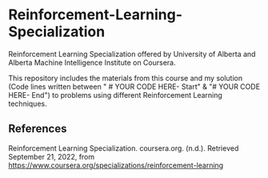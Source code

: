 # Reinforcement-Learning-Specialization
Reinforcement Learning Specialization offered by University of Alberta and Alberta Machine Intelligence Institute on Coursera.

This repository includes the materials from this course and my solution (Code lines written between " # YOUR CODE HERE- Start" & "# YOUR CODE HERE- End") to problems using different Reinforcement Learning techniques.

## References
Reinforcement Learning Specialization. coursera.org. (n.d.). Retrieved September 21, 2022, from https://www.coursera.org/specializations/reinforcement-learning 
